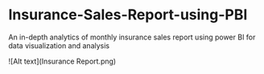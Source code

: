 # Insurance-Sales-Report-using-PBI
An in-depth analytics of monthly insurance sales report using power BI for data visualization and analysis

![Alt text](Insurance Report.png)
